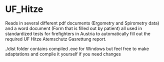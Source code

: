 # UF_Hitze
Reads in several different pdf documents (Ergometry and Spirometry data) and a word document (Form that is filled out by patient) all used in standardized tests for firefighters in Austria to automatically fill out the required UF Hitze Atemschutz Gasrettung report.

./dist folder contains compiled .exe for Windows but feel free to make adaptations and compile it yourself if you need changes
